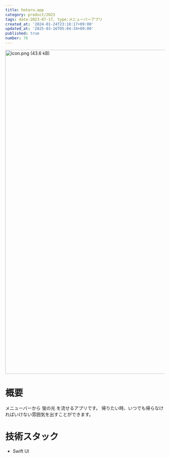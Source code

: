 ```yaml
---
title: hotaru.app
category: product/2023
tags: date:2023-07-17, type:メニューバーアプリ
created_at: '2024-01-24T23:18:17+09:00'
updated_at: '2025-03-16T05:04:34+09:00'
published: true
number: 76
---
```


<!-- icons: swift -->

<img width="1024" alt="icon.png (43.6 kB)" src="https://img.esa.io/uploads/production/attachments/21347/2024/01/24/148142/d636ebc2-676c-4a32-a15f-1d01852dfec7.png">


# 概要
メニューバーから 蛍の光 を流せるアプリです。
帰りたい時、いつでも帰らなければいけない雰囲気を出すことができます。

# 技術スタック
- Swift UI

